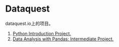 # Dataquest
dataquest.io上的项目。
1. [Python Introduction Project.](https://github.com/sunxichen/Dataquest/tree/master/Exploring%20Gun%20Deaths%20in%20the%20US)
2. [Data Analysis with Pandas: Intermediate Project.](https://github.com/sunxichen/Dataquest/tree/master/Analyzing%20Thanksgiving%20Dinner)
